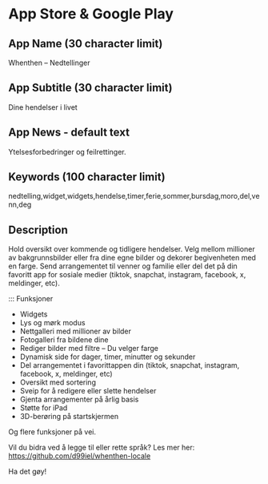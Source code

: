 # App Store & Google Play

## App Name (30 character limit)
Whenthen – Nedtellinger

## App Subtitle (30 character limit)
Dine hendelser i livet

## App News - default text
Ytelsesforbedringer og feilrettinger.

## Keywords (100 character limit)
nedtelling,widget,widgets,hendelse,timer,ferie,sommer,bursdag,moro,del,venn,deg

## Description
Hold oversikt over kommende og tidligere hendelser.
Velg mellom millioner av bakgrunnsbilder eller fra dine egne bilder og dekorer begivenheten med en farge.
Send arrangementet til venner og familie eller del det på din favoritt app for sosiale medier (tiktok, snapchat, instagram, facebook, x, meldinger, etc).

::: Funksjoner
- Widgets
- Lys og mørk modus
- Nettgalleri med millioner av bilder
- Fotogalleri fra bildene dine
- Rediger bilder med filtre
– Du velger farge
- Dynamisk side for dager, timer, minutter og sekunder
- Del arrangementet i favorittappen din (tiktok, snapchat, instagram, facebook, x, meldinger, etc)
- Oversikt med sortering
- Sveip for å redigere eller slette hendelser
- Gjenta arrangementer på årlig basis
- Støtte for iPad
- 3D-berøring på startskjermen

Og flere funksjoner på vei.

Vil du bidra ved å legge til eller rette språk? Les mer her: https://github.com/d99iel/whenthen-locale

Ha det gøy!